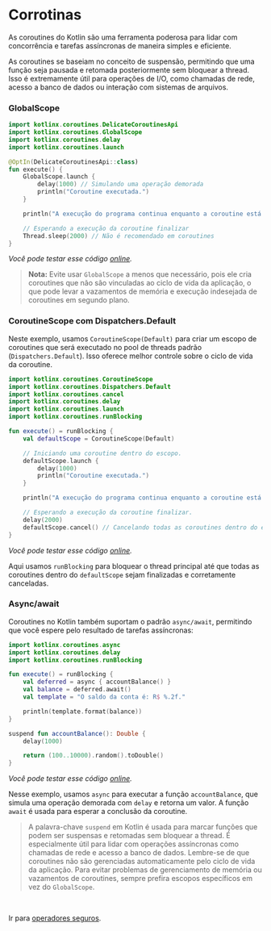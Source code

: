 # Corrotinas

As coroutines do Kotlin são uma ferramenta poderosa para lidar com concorrência e tarefas assíncronas de maneira simples
e eficiente.

As coroutines se baseiam no conceito de suspensão, permitindo que uma função seja pausada e retomada posteriormente sem
bloquear a thread. Isso é extremamente útil para operações de I/O, como chamadas de rede, acesso a banco de dados ou
interação com sistemas de arquivos.

### GlobalScope

```kotlin
import kotlinx.coroutines.DelicateCoroutinesApi
import kotlinx.coroutines.GlobalScope
import kotlinx.coroutines.delay
import kotlinx.coroutines.launch

@OptIn(DelicateCoroutinesApi::class)
fun execute() {
    GlobalScope.launch {
        delay(1000) // Simulando uma operação demorada
        println("Coroutine executada.")
    }

    println("A execução do programa continua enquanto a coroutine está sendo executada...")

    // Esperando a execução da coroutine finalizar
    Thread.sleep(2000) // Não é recomendado em coroutines
}
```

_Você pode testar esse código [online](https://pl.kotl.in/9Aj0TsKI4)._

> **Nota:** Evite usar `GlobalScope` a menos que necessário, pois ele cria coroutines que não são vinculadas ao ciclo de
> vida da aplicação, o que pode levar a vazamentos de memória e execução indesejada de coroutines em segundo plano.

### CoroutineScope com Dispatchers.Default

Neste exemplo, usamos `CoroutineScope(Default)` para criar um escopo de coroutines que será executado no pool de threads
padrão (`Dispatchers.Default`). Isso oferece melhor controle sobre o ciclo de vida da coroutine.

```kotlin
import kotlinx.coroutines.CoroutineScope
import kotlinx.coroutines.Dispatchers.Default
import kotlinx.coroutines.cancel
import kotlinx.coroutines.delay
import kotlinx.coroutines.launch
import kotlinx.coroutines.runBlocking

fun execute() = runBlocking {
    val defaultScope = CoroutineScope(Default)

    // Iniciando uma coroutine dentro do escopo.
    defaultScope.launch {
        delay(1000)
        println("Coroutine executada.")
    }

    println("A execução do programa continua enquanto a coroutine está sendo executada...")

    // Esperando a execução da coroutine finalizar.
    delay(2000)
    defaultScope.cancel() // Cancelando todas as coroutines dentro do escopo.
}
```

_Você pode testar esse código [online](https://pl.kotl.in/j3nqrHKKF)._

Aqui usamos `runBlocking` para bloquear o thread principal até que todas as coroutines dentro do `defaultScope` sejam
finalizadas e corretamente canceladas.

### Async/await

Coroutines no Kotlin também suportam o padrão `async/await`, permitindo que você espere pelo resultado de tarefas
assíncronas:

```kotlin
import kotlinx.coroutines.async
import kotlinx.coroutines.delay
import kotlinx.coroutines.runBlocking

fun execute() = runBlocking {
    val deferred = async { accountBalance() }
    val balance = deferred.await()
    val template = "O saldo da conta é: R$ %.2f."

    println(template.format(balance))
}

suspend fun accountBalance(): Double {
    delay(1000)

    return (100..10000).random().toDouble()
}
```

_Você pode testar esse código [online](https://pl.kotl.in/8GYzf82R-)._

Nesse exemplo, usamos `async` para executar a função `accountBalance`, que simula uma operação demorada com `delay` e
retorna um valor. A função `await` é usada para esperar a conclusão da coroutine.

> A palavra-chave `suspend` em Kotlin é usada para marcar funções que podem ser suspensas e retomadas sem bloquear a
> thread. É especialmente útil para lidar com operações assíncronas como chamadas de rede e acesso a banco de dados.
> Lembre-se de que coroutines não são gerenciadas automaticamente pelo ciclo de vida da aplicação. Para evitar problemas
> de gerenciamento de memória ou vazamentos de coroutines, sempre prefira escopos específicos em vez do `GlobalScope`.

<br>

Ir para [operadores seguros](NULL_SAFETY.md).
